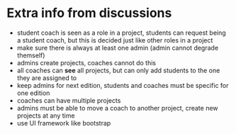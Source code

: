 # Extra info from discussions

- student coach is seen as a role in a project, students can request being a student coach, but this is decided just like other roles in a project
- make sure there is always at least one admin (admin cannot degrade themself)
- admins create projects, coaches cannot do this
- all coaches can **see** all projects, but can only add students to the one they are assigned to
- keep admins for next edition, students and coaches must be specific for one edition
- coaches can have multiple projects
- admins must be able to move a coach to another project, create new projects at any time
- use UI framework like bootstrap